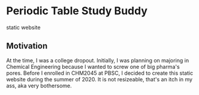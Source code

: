 # Periodic Table Study Buddy

static website

## Motivation

At the time, I was a college dropout. Initially, I was planning on majoring in Chemical Engineering because I wanted to screw one of big pharma's pores. Before I enrolled in CHM2045 at PBSC, I decided to create this static website during the summer of 2020. It is not resizeable, that's an itch in my ass, aka very bothersome.
